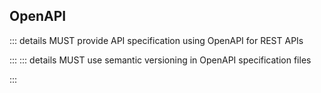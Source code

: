 ## OpenAPI

::: details <Badge type="danger">MUST</Badge> provide API specification using OpenAPI for REST APIs
<!--@include: ./rules/must-provide-api-specification-using-openapi-for-rest-apis.md-->
:::
::: details <Badge type="danger">MUST</Badge> use semantic versioning in OpenAPI specification files
<!--@include: ./rules/must-use-semantic-versioning-in-openapi-specification-files.md-->
:::
